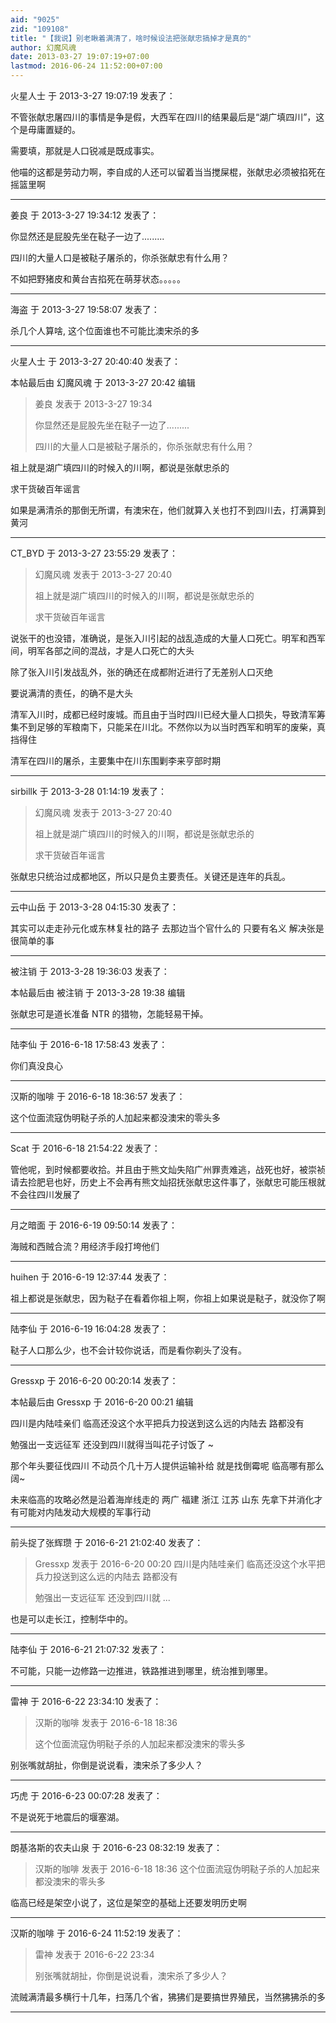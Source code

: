 ```yaml
---
aid: "9025"
zid: "109108"
title: "【我说】别老瞅着满清了，啥时候设法把张献忠搞掉才是真的"
author: 幻魔风魂
date: 2013-03-27 19:07:19+07:00
lastmod: 2016-06-24 11:52:00+07:00
---
```


火星人士 于 2013-3-27 19:07:19 发表了：

不管张献忠屠四川的事情是争是假，大西军在四川的结果最后是“湖广填四川”，这个是毋庸置疑的。

需要填，那就是人口锐减是既成事实。

他喵的这都是劳动力啊，李自成的人还可以留着当当搅屎棍，张献忠必须被掐死在摇篮里啊

---

姜良 于 2013-3-27 19:34:12 发表了：

你显然还是屁股先坐在鞑子一边了.........

四川的大量人口是被鞑子屠杀的，你杀张献忠有什么用？

不如把野猪皮和黄台吉掐死在萌芽状态。。。。。

---

海盗 于 2013-3-27 19:58:07 发表了：

杀几个人算啥, 这个位面谁也不可能比澳宋杀的多

---

火星人士 于 2013-3-27 20:40:40 发表了：

本帖最后由 幻魔风魂 于 2013-3-27 20:42 编辑

> 姜良 发表于 2013-3-27 19:34
>
> 你显然还是屁股先坐在鞑子一边了.........
>
> 四川的大量人口是被鞑子屠杀的，你杀张献忠有什么用？

祖上就是湖广填四川的时候入的川啊，都说是张献忠杀的

求干货破百年谣言

如果是满清杀的那倒无所谓，有澳宋在，他们就算入关也打不到四川去，打满算到黄河

---

CT_BYD 于 2013-3-27 23:55:29 发表了：

> 幻魔风魂 发表于 2013-3-27 20:40
>
> 祖上就是湖广填四川的时候入的川啊，都说是张献忠杀的
>
> 求干货破百年谣言

说张干的也没错，准确说，是张入川引起的战乱造成的大量人口死亡。明军和西军间，明军各部之间的混战，才是人口死亡的大头

除了张入川引发战乱外，张的确还在成都附近进行了无差别人口灭绝

要说满清的责任，的确不是大头

清军入川时，成都已经时废城。而且由于当时四川已经大量人口损失，导致清军筹集不到足够的军粮南下，只能呆在川北。不然你以为以当时西军和明军的废柴，真挡得住

清军在四川的屠杀，主要集中在川东围剿李来亨部时期

---

sirbillk 于 2013-3-28 01:14:19 发表了：

> 幻魔风魂 发表于 2013-3-27 20:40
>
> 祖上就是湖广填四川的时候入的川啊，都说是张献忠杀的
>
> 求干货破百年谣言

张献忠只统治过成都地区，所以只是负主要责任。关键还是连年的兵乱。

---

云中山岳 于 2013-3-28 04:15:30 发表了：

其实可以走走孙元化或东林复社的路子 去那边当个官什么的 只要有名义 解决张是很简单的事

---

被注销 于 2013-3-28 19:36:03 发表了：

本帖最后由 被注销 于 2013-3-28 19:38 编辑

张献忠可是道长准备 NTR 的猎物，怎能轻易干掉。

---

陆李仙 于 2016-6-18 17:58:43 发表了：

你们真没良心

---

汉斯的咖啡 于 2016-6-18 18:36:57 发表了：

这个位面流寇伪明鞑子杀的人加起来都没澳宋的零头多

---

Scat 于 2016-6-18 21:54:22 发表了：

管他呢，到时候都要收拾。并且由于熊文灿失陷广州罪责难逃，战死也好，被崇祯请去捡肥皂也好，历史上不会再有熊文灿招抚张献忠这件事了，张献忠可能压根就不会往四川发展了

---

月之暗面 于 2016-6-19 09:50:14 发表了：

海贼和西贼合流？用经济手段打垮他们

---

huihen 于 2016-6-19 12:37:44 发表了：

祖上都说是张献忠，因为鞑子在看着你祖上啊，你祖上如果说是鞑子，就没你了啊

---

陆李仙 于 2016-6-19 16:04:28 发表了：

鞑子人口那么少，也不会计较你说话，而是看你剃头了没有。

---

Gressxp 于 2016-6-20 00:20:14 发表了：

本帖最后由 Gressxp 于 2016-6-20 00:21 编辑

四川是内陆哇亲们 临高还没这个水平把兵力投送到这么远的内陆去 路都没有

勉强出一支远征军 还没到四川就得当叫花子讨饭了 ~

那个年头要征伐四川 不动员个几十万人提供运输补给 就是找倒霉呢 临高哪有那么阔~

未来临高的攻略必然是沿着海岸线走的 两广 福建 浙江 江苏 山东 先拿下并消化才有可能对内陆发动大规模的军事行动

---

前头捉了张辉瓒 于 2016-6-21 21:02:40 发表了：

> Gressxp 发表于 2016-6-20 00:20 四川是内陆哇亲们 临高还没这个水平把兵力投送到这么远的内陆去 路都没有
>
> 勉强出一支远征军 还没到四川就 ...

也是可以走长江，控制华中的。

---

陆李仙 于 2016-6-21 21:07:32 发表了：

不可能，只能一边修路一边推进，铁路推进到哪里，统治推到哪里。

---

雷神 于 2016-6-22 23:34:10 发表了：

> 汉斯的咖啡 发表于 2016-6-18 18:36
>
> 这个位面流寇伪明鞑子杀的人加起来都没澳宋的零头多

别张嘴就胡扯，你倒是说说看，澳宋杀了多少人？

---

巧虎 于 2016-6-23 00:07:28 发表了：

不是说死于地震后的堰塞湖。

---

朗基洛斯的农夫山泉 于 2016-6-23 08:32:19 发表了：

> 汉斯的咖啡 发表于 2016-6-18 18:36 这个位面流寇伪明鞑子杀的人加起来都没澳宋的零头多

临高已经是架空小说了，这位是架空的基础上还要发明历史啊

---

汉斯的咖啡 于 2016-6-24 11:52:19 发表了：

> 雷神 发表于 2016-6-22 23:34
>
> 别张嘴就胡扯，你倒是说说看，澳宋杀了多少人？

流贼满清最多横行十几年，扫荡几个省，狒狒们是要搞世界殖民，当然狒狒杀的多

---
